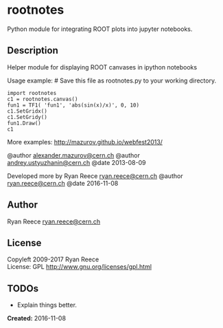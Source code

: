 # rootnotes

Python module for integrating ROOT plots into jupyter notebooks.

## Description

Helper module for displaying ROOT canvases in ipython notebooks

Usage example:
    # Save this file as rootnotes.py to your working directory.
    
    import rootnotes
    c1 = rootnotes.canvas()
    fun1 = TF1( 'fun1', 'abs(sin(x)/x)', 0, 10)
    c1.SetGridx()
    c1.SetGridy()
    fun1.Draw()
    c1

More examples: http://mazurov.github.io/webfest2013/

@author alexander.mazurov@cern.ch
@author andrey.ustyuzhanin@cern.ch
@date 2013-08-09

Developed more by Ryan Reece <ryan.reece@cern.ch>
@author ryan.reece@cern.ch
@date 2016-11-08

## Author

Ryan Reece  <ryan.reece@cern.ch>

## License

Copyleft 2009-2017 Ryan Reece     
License: GPL <http://www.gnu.org/licenses/gpl.html>

## TODOs

-   Explain things better.


**Created:** 2016-11-08
